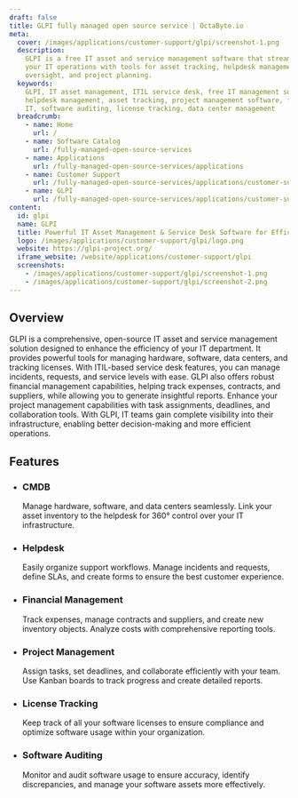 ```yaml
---
draft: false
title: GLPI fully managed open source service | OctaByte.io
meta:
  cover: /images/applications/customer-support/glpi/screenshot-1.png
  description:
    GLPI is a free IT asset and service management software that streamlines
    your IT operations with tools for asset tracking, helpdesk management, financial
    oversight, and project planning.
  keywords:
    GLPI, IT asset management, ITIL service desk, free IT management software,
    helpdesk management, asset tracking, project management software, financial management
    IT, software auditing, license tracking, data center management
  breadcrumb:
    - name: Home
      url: /
    - name: Software Catalog
      url: /fully-managed-open-source-services
    - name: Applications
      url: /fully-managed-open-source-services/applications
    - name: Customer Support
      url: /fully-managed-open-source-services/applications/customer-support
    - name: GLPI
      url: /fully-managed-open-source-services/applications/customer-support/glpi
content:
  id: glpi
  name: GLPI
  title: Powerful IT Asset Management & Service Desk Software for Efficient Operations
  logo: /images/applications/customer-support/glpi/logo.png
  website: https://glpi-project.org/
  iframe_website: /website/applications/customer-support/glpi
  screenshots:
    - /images/applications/customer-support/glpi/screenshot-1.png
    - /images/applications/customer-support/glpi/screenshot-2.png
---
```


## Overview

GLPI is a comprehensive, open-source IT asset and service management solution designed to enhance the efficiency of your IT department. It provides powerful tools for managing hardware, software, data centers, and tracking licenses. With ITIL-based service desk features, you can manage incidents, requests, and service levels with ease. GLPI also offers robust financial management capabilities, helping track expenses, contracts, and suppliers, while allowing you to generate insightful reports. Enhance your project management capabilities with task assignments, deadlines, and collaboration tools. With GLPI, IT teams gain complete visibility into their infrastructure, enabling better decision-making and more efficient operations.

## Features

- ### CMDB

  Manage hardware, software, and data centers seamlessly. Link your asset inventory to the helpdesk for 360° control over your IT infrastructure.

- ### Helpdesk

  Easily organize support workflows. Manage incidents and requests, define SLAs, and create forms to ensure the best customer experience.

- ### Financial Management

  Track expenses, manage contracts and suppliers, and create new inventory objects. Analyze costs with comprehensive reporting tools.

- ### Project Management

  Assign tasks, set deadlines, and collaborate efficiently with your team. Use Kanban boards to track progress and create detailed reports.

- ### License Tracking

  Keep track of all your software licenses to ensure compliance and optimize software usage within your organization.

- ### Software Auditing

  Monitor and audit software usage to ensure accuracy, identify discrepancies, and manage your software assets more effectively.
